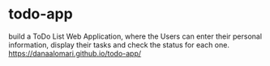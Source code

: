 # todo-app

build a ToDo List Web Application, where the Users can enter their personal information, display their tasks and check the status for each one.
https://danaalomari.github.io/todo-app/
